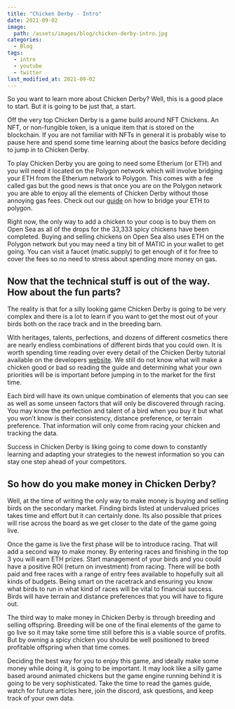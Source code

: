 ```yaml
---
title: "Chicken Derby - Intro"
date: 2021-09-02
image: 
  path: /assets/images/blog/chicken-derby-intro.jpg
categories:
  - Blog
tags:
  - intro
  - youtube
  - twitter
last_modified_at: 2021-09-02
---
```


So you want to learn more about Chicken Derby? Well, this is a good place to start.  But it is going to be just that, a start.

Off the very top Chicken Derby is a game build around NFT Chickens. An NFT, or non-fungible token, is a unique item that is stored on the blockchain. If you are not familiar with NFTs in general it is probably wise to pause here and spend some time learning about the basics before deciding to jump in to Chicken Derby.

<!--more-->

To play Chicken Derby you are going to need some Etherium (or ETH) and you will need it located on the Polygon network which will involve bridging your ETH from the Etherium network to Polygon. This comes with a fee called gas but the good news is that once you are on the Polygon network you are able to enjoy all the elements of Chicken Derby without those annoying gas fees. Check out our [guide](https://www.youtube.com/watch?v=XnqzhvUuF2o) on how to bridge your ETH to polygon. 

Right now, the only way to add a chicken to your coop is to buy them on Open Sea as all of the drops for the 33,333 spicy chickens have been completed. Buying and selling chickens on Open Sea also uses ETH on the Polygon network but you may need a tiny bit of MATIC in your wallet to get going. You can visit a faucet (matic.supply) to get enough of it for free to cover the fees so no need to stress about spending more money on gas.

## Now that the technical stuff is out of the way. How about the fun parts?

The reality is that for a silly looking game Chicken Derby is going to be very complex and there is a lot to learn if you want to get the most out of your birds both on the race track and in the breeding barn.  

With heritages, talents, perfections, and dozens of different cosmetics there are nearly endless combinations of different birds that you could own. It is worth spending time reading over every detail of the Chicken Derby tutorial available on the developers [website](https://bitlovin.gitbook.io/chicken-derby-tutorial/). We still do not know what will make a chicken good or bad so reading the guide and determining what your own priorities will be is important before jumping in to the market for the first time.

Each bird will have its own unique combination of elements that you can see as well as some unseen factors that will only be discovered through racing. You may know the perfection and talent of a bird when you buy it but what you won’t know is their consistency, distance preference, or terrain preference. That information will only come from racing your chicken and tracking the data.

Success in Chicken Derby is liking going to come down to constantly learning and adapting your strategies to the newest information so you can stay one step ahead of your competitors.

## So how do you make money in Chicken Derby?

Well, at the time of writing the only way to make money is buying and selling birds on the secondary market. Finding birds listed at undervalued prices takes time and effort but it can certainly done. Its also possible that prices will rise across the board as we get closer to the date of the game going live.

Once the game is live the first phase will be to introduce racing. That will add a second way to make money. By entering races and finishing in the top 3 you will earn ETH prizes. Start management of your birds and you could have a positive ROI (return on investment) from racing. There will be both paid and free races with a range of entry fees available to hopefully suit all kinds of budgets. Being smart on the racetrack and ensuring you know what birds to run in what kind of races will be vital to financial success. Birds will have terrain and distance preferences that you will have to figure out.

The third way to make money in Chicken Derby is through breeding and selling offspring. Breeding will be one of the final elements of the game to go live so it may take some time still before this is a viable source of profits. But by owning a spicy chicken you should be well positioned to breed profitable offspring when that time comes.

Deciding the best way for you to enjoy this game, and ideally make some money while doing it, is going to be important. It may look like a silly game based around animated chickens but the game engine running behind it is going to be very sophisticated. Take the time to read the games guide, watch for future articles here, join the discord, ask questions, and keep track of your own data.  